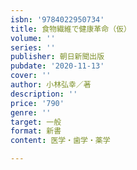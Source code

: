 ```yaml
---
isbn: '9784022950734'
title: 食物繊維で健康革命（仮）
volume: ''
series: ''
publisher: 朝日新聞出版
pubdate: '2020-11-13'
cover: ''
author: 小林弘幸／著
description: ''
price: '790'
genre: ''
target: 一般
format: 新書
content: 医学・歯学・薬学

---
```

